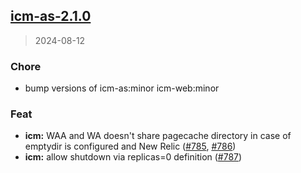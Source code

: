 
<a name="icm-as-2.1.0"></a>
## [icm-as-2.1.0](https://github.com/intershop/helm-charts/compare/icm-as-2.0.3...icm-as-2.1.0)

> 2024-08-12

### Chore

* bump versions of icm-as:minor icm-web:minor

### Feat

* **icm:** WAA and WA doesn't share pagecache directory in case of emptydir is configured and New Relic ([#785](https://github.com/intershop/helm-charts/issues/785), [#786](https://github.com/intershop/helm-charts/issues/786))
* **icm:** allow shutdown via replicas=0 definition ([#787](https://github.com/intershop/helm-charts/issues/787))

